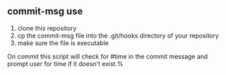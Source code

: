 ## commit-msg use

1. clone this repository
1. cp the commit-msg file into the .git/hooks directory of your repository
1. make sure the file is executable

On commit this script will check for #time in the commit message and prompt user for time if it doesn't exist.%

